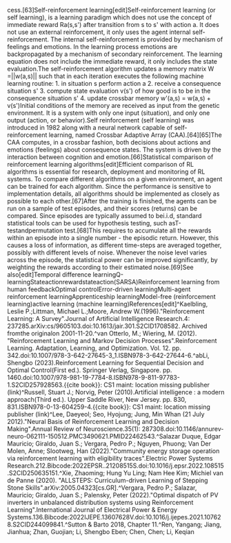 cess.[63]Self-reinforcement learning[edit]Self-reinforcement learning (or self learning), is a learning paradigm which does not use the concept of immediate reward Ra(s,s') after transition from s to s' with action a. It does not use an external reinforcement, it only uses the agent internal self-reinforcement. The internal self-reinforcement is provided by mechanism of feelings and emotions. In the learning process emotions are backpropagated by a mechanism of secondary reinforcement. The learning equation does not include the immediate reward, it only includes the state evaluation.The self-reinforcement algorithm updates a memory matrix W =||w(a,s)|| such that in each iteration executes the following machine learning routine: 1. in situation s perform action a 2. receive a consequence situation s' 3. compute state evaluation v(s') of how good is to be in the consequence situation s' 4. update crossbar memory w'(a,s) = w(a,s) + v(s')Initial conditions of the memory are received as input from the genetic environment. It is a system with only one input (situation), and only one output (action, or behavior).Self reinforcement (self learning) was introduced in 1982 along with a neural network capable of self-reinforcement learning, named Crossbar Adaptive Array (CAA).[64][65]The CAA computes, in a crossbar fashion, both decisions about actions and emotions (feelings) about consequence states. The system is driven by the interaction between cognition and emotion.[66]Statistical comparison of reinforcement learning algorithms[edit]Efficient comparison of RL algorithms is essential for research, deployment and monitoring of RL systems. To compare different algorithms on a given environment, an agent can be trained for each algorithm. Since the performance is sensitive to implementation details, all algorithms should be implemented as closely as possible to each other.[67]After the training is finished, the agents can be run on a sample of test episodes, and their scores (returns) can be compared. Since episodes are typically assumed to bei.i.d, standard statistical tools can be used for hypothesis testing, such asT-testandpermutation test.[68]This requires to accumulate all the rewards within an episode into a single number - the episodic return. However, this causes a loss of information, as different time-steps are averaged together, possibly with different levels of noise. Whenever the noise level varies across the episode, the statistical power can be improved significantly, by weighting the rewards according to their estimated noise.[69]See also[edit]Temporal difference learningQ-learningStateactionrewardstateaction(SARSA)Reinforcement learning from human feedbackOptimal controlError-driven learningMulti-agent reinforcement learningApprenticeship learningModel-free (reinforcement learning)active learning (machine learning)References[edit]^Kaelbling, Leslie P.;Littman, Michael L.;Moore, Andrew W.(1996)."Reinforcement Learning: A Survey".Journal of Artificial Intelligence Research.4: 237285.arXiv:cs/9605103.doi:10.1613/jair.301.S2CID1708582. Archived fromthe originalon 2001-11-20.^van Otterlo, M.; Wiering, M. (2012). "Reinforcement Learning and Markov Decision Processes".Reinforcement Learning. Adaptation, Learning, and Optimization. Vol. 12. pp. 342.doi:10.1007/978-3-642-27645-3_1.ISBN978-3-642-27644-6.^abLi, Shengbo (2023).Reinforcement Learning for Sequential Decision and Optimal Control(First ed.). Springer Verlag, Singapore. pp. 1460.doi:10.1007/978-981-19-7784-8.ISBN978-9-811-97783-1.S2CID257928563.{{cite book}}: CS1 maint: location missing publisher (link)^Russell, Stuart J.; Norvig, Peter (2010).Artificial intelligence : a modern approach(Third ed.). Upper Saddle River, New Jersey. pp. 830, 831.ISBN978-0-13-604259-4.{{cite book}}: CS1 maint: location missing publisher (link)^Lee, Daeyeol; Seo, Hyojung; Jung, Min Whan (21 July 2012)."Neural Basis of Reinforcement Learning and Decision Making".Annual Review of Neuroscience.35(1): 287308.doi:10.1146/annurev-neuro-062111-150512.PMC3490621.PMID22462543.^Salazar Duque, Edgar Mauricio; Giraldo, Juan S.; Vergara, Pedro P.; Nguyen, Phuong; Van Der Molen, Anne; Slootweg, Han (2022)."Community energy storage operation via reinforcement learning with eligibility traces".Electric Power Systems Research.212.Bibcode:2022EPSR..21208515S.doi:10.1016/j.epsr.2022.108515.S2CID250635151.^Xie, Zhaoming; Hung Yu Ling; Nam Hee Kim; Michiel van de Panne (2020). "ALLSTEPS: Curriculum-driven Learning of Stepping Stone Skills".arXiv:2005.04323[cs.GR].^Vergara, Pedro P.; Salazar, Mauricio; Giraldo, Juan S.; Palensky, Peter (2022)."Optimal dispatch of PV inverters in unbalanced distribution systems using Reinforcement Learning".International Journal of Electrical Power & Energy Systems.136.Bibcode:2022IJEPE.13607628V.doi:10.1016/j.ijepes.2021.107628.S2CID244099841.^Sutton & Barto 2018, Chapter 11.^Ren, Yangang; Jiang, Jianhua; Zhan, Guojian; Li, Shengbo Eben; Chen, Chen; Li, Keqian